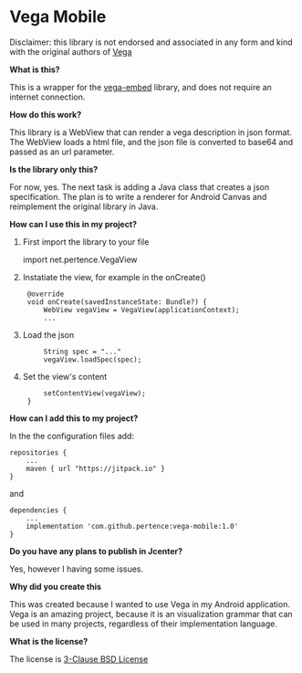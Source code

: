 # Vega Mobile

Disclaimer: this library is not endorsed and associated in any form and kind with the original authors of [Vega](https://vega.github.io/vega)

**What is this?**

This is a wrapper for the [vega-embed](https://github.com/vega/vega-embed) library, and does not require an internet connection.

**How do this work?**

This library is a WebView that can render a vega description in json format. The WebView loads a html file, and the json file is converted to base64 and passed as an url parameter.

**Is the library only this?**

For now, yes. The next task is adding a Java class that creates a json specification. The plan is to write a renderer for Android Canvas and reimplement the original library in Java.

**How can I use this in my project?**

1. First import the library to your file

    import net.pertence.VegaView
    
2. Instatiate the view, for example in the onCreate()

        @override
        void onCreate(savedInstanceState: Bundle?) {
            WebView vegaView = VegaView(applicationContext);
            ...

3. Load the json

            String spec = "..."
            vegaView.loadSpec(spec);
        
4. Set the view's content

            setContentView(vegaView);
        }
    
**How can I add this to my project?**

In the the configuration files add:

    repositories {
        ...
        maven { url "https://jitpack.io" }
    }
  
and

    dependencies {
        ...
        implementation 'com.github.pertence:vega-mobile:1.0'
    }
  
**Do you have any plans to publish in Jcenter?**

Yes, however I having some issues.

**Why did you create this**

This was created because I wanted to use Vega in my Android application. Vega is an amazing project, because it is an visualization grammar that can be used in many projects, regardless of their implementation language.

**What is the license?**

The license is [3-Clause BSD License](https://opensource.org/licenses/BSD-3-Clause)

